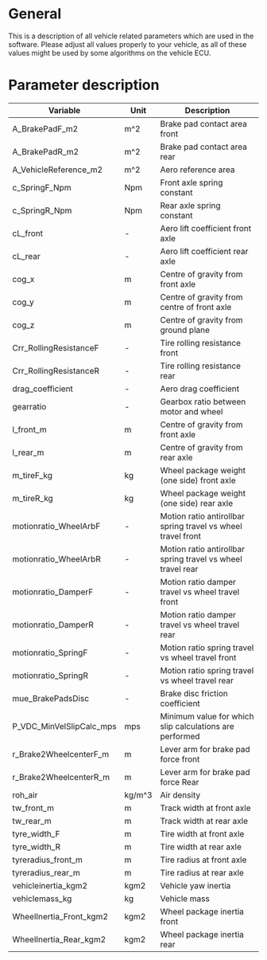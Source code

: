 # General
This is a description of all vehicle related parameters which are used in the software. Please adjust all values properly to your vehicle, as all of these values might be used by some algorithms on the vehicle ECU.

# Parameter description

| Variable                | Unit   | Description
| ----------------------- | ------ | -----------
| A_BrakePadF_m2          | m^2    | Brake pad contact area front
| A_BrakePadR_m2          | m^2    | Brake pad contact area rear
| A_VehicleReference_m2   | m^2    | Aero reference area
| c_SpringF_Npm           | Npm    | Front axle spring constant
| c_SpringR_Npm           | Npm    | Rear axle spring constant
| cL_front                | -      | Aero lift coefficient front axle
| cL_rear                 | -      | Aero lift coefficient rear axle
| cog_x                   | m      | Centre of gravity from front axle
| cog_y                   | m      | Centre of gravity from centre of front axle
| cog_z                   | m      | Centre of gravity from ground plane
| Crr_RollingResistanceF  | -      | Tire rolling resistance front
| Crr_RollingResistanceR  | -      | Tire rolling resistance rear
| drag_coefficient        | -      | Aero drag coefficient
| gearratio               | -      | Gearbox ratio between motor and wheel
| l_front_m               | m      | Centre of gravity from front axle
| l_rear_m                | m      | Centre of gravity from rear axle
| m_tireF_kg              | kg     | Wheel package weight (one side) front axle
| m_tireR_kg              | kg     | Wheel package weight (one side)  rear axle
| motionratio_WheelArbF   | -      | Motion ratio antirollbar spring travel vs wheel travel front
| motionratio_WheelArbR   | -      | Motion ratio antirollbar spring travel vs wheel travel rear
| motionratio_DamperF     | -      | Motion ratio damper travel vs wheel travel front
| motionratio_DamperR     | -      | Motion ratio damper travel vs wheel travel rear
| motionratio_SpringF     | -      | Motion ratio spring travel vs wheel travel front
| motionratio_SpringR     | -      | Motion ratio spring travel vs wheel travel rear
| mue_BrakePadsDisc       | -      | Brake disc friction coefficient
| P_VDC_MinVelSlipCalc_mps| mps    | Minimum value for which slip calculations are performed
| r_Brake2WheelcenterF_m  | m      | Lever arm for brake pad force front
| r_Brake2WheelcenterR_m  | m      | Lever arm for brake pad force Rear
| roh_air                 | kg/m^3 | Air density  
| tw_front_m              | m      | Track width at front axle
| tw_rear_m               | m      | Track width at rear axle
| tyre_width_F            | m      | Tire width at front axle
| tyre_width_R            | m      | Tire width at rear axle
| tyreradius_front_m      | m      | Tire radius at front axle
| tyreradius_rear_m       | m      | Tire radius at rear axle
| vehicleinertia_kgm2     | kgm2   | Vehicle yaw inertia
| vehiclemass_kg          | kg     | Vehicle mass
| WheelInertia_Front_kgm2 | kgm2   | Wheel package inertia front
| WheelInertia_Rear_kgm2  | kgm2   | Wheel package inertia rear
